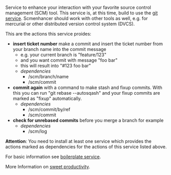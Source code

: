 Service to enhance your interaction with your favorite
source control management (SCM) tool. This service is, at this time,
build to use the [git service](https://github.com/sweetp/service-git).
Scmenhancer should work with other tools as well,
e.g. for mercurial or other distributed version control system (DVCS).

This are the actions this service proides:

*   **insert ticket number** make a commit and insert the ticket number from your
    branch name into the commit message
    * e.g. your current branch is "feature/123"
    * and you want commit with message "foo bar"
    * this will result into "#123 foo bar"
    * *dependencies*
        * /scm/branch/name
        * /scm/commit
*   **commit again** with a command to make stash and fixup commits.
    With this you can run "git rebase --autosqash" and your fixup commits
    are marked as "fixup" automatically.
    * *dependencies*
        * /scm/commit/by/ref
        * /scm/commit
*   **check for unrebased commits** before you merge a branch for example
    * *dependencies*
        * /scm/log

**Attention**: You need to install at least one service which provides the
actions marked as dependencies for the actions of this service listed above.

For basic information see
[boilerplate service](https://github.com/sweetp/service-boilerplate-groovy).

More Information on [sweet productivity](http://sweet-productivity.com).
